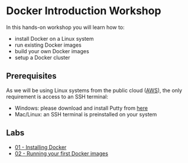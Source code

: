 # Docker Introduction Workshop

In this hands-on workshop you will learn how to:

* install Docker on a Linux system
* run existing Docker images
* build your own Docker images
* setup a Docker cluster

## Prerequisites

As we will be using Linux systems from the public cloud ([AWS](https://aws.amazon.com)), the only requirement is access to an SSH terminal:

* Windows: please download and install Putty from [here](http://www.chiark.greenend.org.uk/~sgtatham/putty/download.html)
* Mac/Linux: an SSH terminal is preinstalled on your system

## Labs

* [01 - Installing Docker](labs/01-installing-docker.md)
* [02 - Running your first Docker images](labs/02-running-your-first-docker-images.md)
